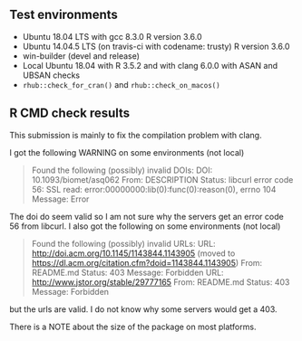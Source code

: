 ## Test environments
* Ubuntu 18.04 LTS with gcc 8.3.0
  R version 3.6.0
* Ubuntu 14.04.5 LTS (on travis-ci with codename: trusty)
  R version 3.6.0
* win-builder (devel and release)
* Local Ubuntu 18.04 with R 3.5.2 and with clang 6.0.0 with ASAN and 
  UBSAN checks
* `rhub::check_for_cran()` and `rhub::check_on_macos()`
 
## R CMD check results
This submission is mainly to fix the compilation problem with clang.

I got the following WARNING on some environments (not local)

> Found the following (possibly) invalid DOIs:
>  DOI: 10.1093/biomet/asq062
>    From: DESCRIPTION
>    Status: libcurl error code 56:
>    	SSL read: error:00000000:lib(0):func(0):reason(0), errno 104
>    Message: Error

The doi do seem valid so I am not sure why the servers get an error code 56
from libcurl. I also got the following on some environments (not local)

> Found the following (possibly) invalid URLs:
>   URL: http://doi.acm.org/10.1145/1143844.1143905 (moved to https://dl.acm.org/citation.cfm?doid=1143844.1143905)
>    From: README.md
>    Status: 403
>    Message: Forbidden
>  URL: http://www.jstor.org/stable/29777165
>    From: README.md
>    Status: 403
>    Message: Forbidden

but the urls are valid. I do not know why some servers would get a 403.

There is a NOTE about the size of the package on most platforms.
